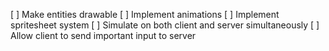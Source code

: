 [ ] Make entities drawable
  [ ] Implement animations
    [ ] Implement spritesheet system
[ ] Simulate on both client and server simultaneously
[ ] Allow client to send important input to server
